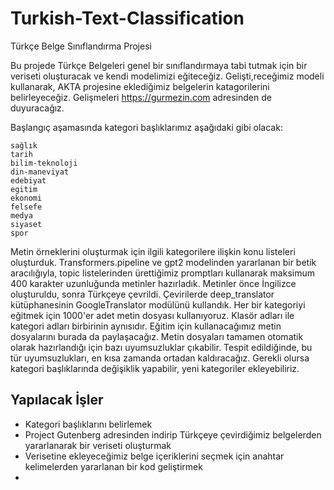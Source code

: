 # Turkish-Text-Classification
Türkçe Belge Sınıflandırma Projesi

Bu projede Türkçe Belgeleri genel bir sınıflandırmaya tabi tutmak için bir veriseti oluşturacak ve kendi modelimizi eğiteceğiz.
Gelişti,receğimiz modeli kullanarak, AKTA projesine eklediğimiz belgelerin katagorilerini belirleyeceğiz.
Gelişmeleri https://gurmezin.com adresinden de duyuracağız.

Başlangıç aşamasında kategori başlıklarımız aşağıdaki gibi olacak:

    sağlık
    tarih
    bilim-teknoloji
    din-maneviyat
    edebiyat
    egitim
    ekonomi
    felsefe
    medya
    siyaset
    spor

Metin örneklerini oluşturmak için ilgili kategorilere ilişkin konu listeleri oluşturduk.
Transformers.pipeline ve gpt2 modelinden yararlanan bir betik aracılığıyla, topic listelerinden
ürettiğimiz promptları kullanarak maksimum 400 karakter uzunluğunda metinler hazırladık.
Metinler önce İngilizce oluşturuldu, sonra Türkçeye çevrildi. Çevirilerde deep_translator kütüphanesinin
GoogleTranslator modülünü kullandık.
Her bir kategoriyi eğitmek için 1000'er adet metin dosyası kullanıyoruz. Klasör adları ile kategori 
adları birbirinin aynısıdır.
Eğitim için kullanacağımız metin dosyalarını burada da paylaşacağız.
Metin dosyaları tamamen otomatik olarak hazırlandığı için bazı uyumsuzluklar çıkabilir.
Tespit edildiğinde, bu tür uyumsuzlukları, en kısa zamanda ortadan kaldıracağız.
Gerekli olursa kategori başlıklarında değişiklik yapabilir, yeni kategoriler ekleyebiliriz.

## Yapılacak İşler
- Kategori başlıklarını belirlemek
- Project Gutenberg adresinden indirip Türkçeye çevirdiğimiz belgelerden yararlanarak bir veriseti oluşturmak
- Verisetine ekleyeceğimiz belge içeriklerini seçmek için anahtar kelimelerden yararlanan bir kod geliştirmek
- 
